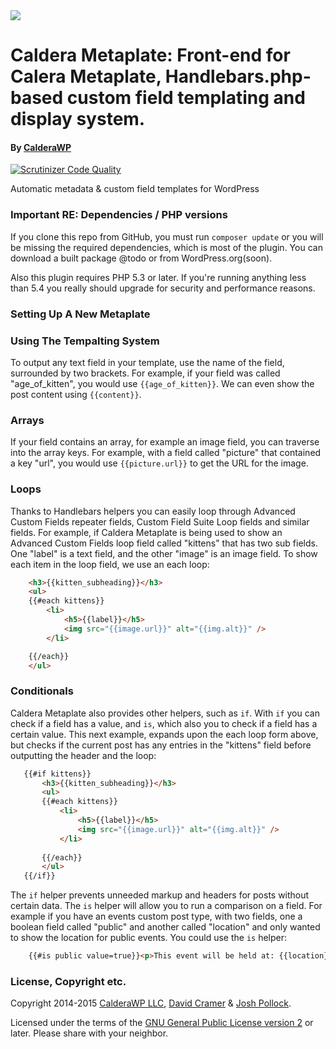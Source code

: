 

<img src="https://calderawp.com/public/cwp-content/uploads/2015/01/calderawp-logo.png" >

# Caldera Metaplate: Front-end for Calera Metaplate, Handlebars.php-based custom field templating and display system.
#### By <a href="https://CalderaWP.com" title="CalderaWP: Transform Your WordPress Experience">CalderaWP</a>

[![Scrutinizer Code Quality](https://scrutinizer-ci.com/g/Desertsnowman/caldera-metaplate/badges/quality-score.png?b=master)](https://scrutinizer-ci.com/g/Desertsnowman/caldera-metaplate/?branch=master)

Automatic metadata &amp; custom field templates for WordPress


### Important RE: Dependencies / PHP versions
If you clone this repo from GitHub, you must run `composer update` or you will be missing the required dependencies, which is most of the plugin. You can download a built package @todo or from WordPress.org(soon).

Also this plugin requires PHP 5.3 or later. If you're running anything less than 5.4 you really should upgrade for security and performance reasons.

### Setting Up A New Metaplate
### Using The Tempalting System
To output any text field in your template, use the name of the field, surrounded by two brackets. For example, if your field was called "age_of_kitten", you would use `{{age_of_kitten}}`. We can even show the post content using `{{content}}`.

### Arrays
If your field contains an array, for example an image field, you can traverse into the array keys. For example, with a field called "picture" that contained a key "url", you would use `{{picture.url}}` to get the URL for the image. 

### Loops
Thanks to Handlebars helpers you can easily loop through Advanced Custom Fields repeater fields, Custom Field Suite Loop fields and similar fields. For example, if Caldera Metaplate is being used to show an Advanced Custom Fields loop field called "kittens" that has two sub fields. One "label" is a text field, and the other "image" is an image field. To show each item in the loop field, we use an each loop:

```html
	<h3>{{kitten_subheading}}</h3>
	<ul>
	{{#each kittens}}
		<li>
			<h5>{{label}}</h5>
			<img src="{{image.url}}" alt="{{img.alt}}" />
		</li>

	{{/each}}
	</ul>
```

### Conditionals
Caldera Metaplate also provides other helpers, such as `if`. With `if` you can check if a field has a value, and `is`, which also you to check if a field has a certain value. This next example, expands upon the each loop form above, but checks if the current post has any entries in the "kittens" field before outputting the header and the loop:

 ```html
    {{#if kittens}}
        <h3>{{kitten_subheading}}</h3>
        <ul>
        {{#each kittens}}
            <li>
                <h5>{{label}}</h5>
                <img src="{{image.url}}" alt="{{img.alt}}" />
            </li>
     
        {{/each}}
        </ul>
    {{/if}}
```

The `if` helper prevents unneeded markup and headers for posts without certain data. The `is` helper will allow you to run a comparison on a field. For example if you have an events custom post type, with two fields, one a boolean field called "public" and another called "location" and only wanted to show the location for public events. You could use the `is` helper:

```html
    {{#is public value=true}}<p>This event will be held at: {{location}}</p>{{/is}}
```

### License, Copyright etc.
Copyright 2014-2015 [CalderaWP LLC](https://CalderaWP.com), [David Cramer](http://digilab.co.za/) & [Josh Pollock](http://JoshPress.net).

Licensed under the terms of the [GNU General Public License version 2](http://www.gnu.org/licenses/gpl-2.0.html) or later. Please share with your neighbor.
    
   


